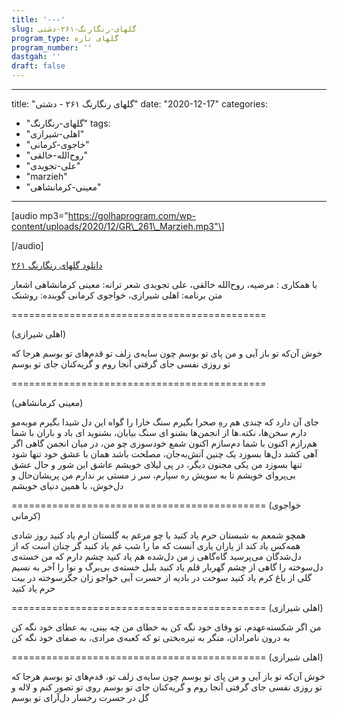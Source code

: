 ```yaml
---
title: '---'
slug: گلهای-رنگارنگ-۲۶۱-دشتی
program_type: گلهای تازه
program_number: ''
dastgah: ''
draft: false
---
```


---
title: "گلهای رنگارنگ ۲۶۱ - دشتی"
date: "2020-12-17"
categories: 
  - "گلهای-رنگارنگ"
tags: 
  - "اهلی-شیرازی"
  - "خاجوی-کرمانی"
  - "روح‌الله-خالقی"
  - "علی-تجویدی"
  - "marzieh"
  - "معینی-کرمانشاهی"
---

\[audio mp3="https://golhaprogram.com/wp-content/uploads/2020/12/GR\_261\_Marzieh.mp3"\]

\[/audio\]

[دانلود گلهای رنگارنگ ۲۶۱](https://golhaprogram.com/wp-content/uploads/2020/12/GR_261_Marzieh.mp3)

با همکاری : مرضیه، روح‌الله خالقی، علی تجویدی شعر ترانه: معینی کرمانشاهی اشعار متن برنامه: اهلی شیرازی، خواجوی کرمانی گوینده: روشنک

\============================================

(اهلی شیرازی)

خوش آن‌که تو باز آیی و من پای تو بوسم چون سایه‌ی زلف تو قدم‌های تو بوسم هرجا که تو روزی نفسی جای گرفتی آنجا روم و گریه‌کنان جای تو بوسم

\============================================

(معینی کرمانشاهی)

جای آن دارد که چندی هم رهِ صحرا بگیرم سنگ خارا را گواه این دل شیدا بگیرم موبه‌مو دارم سخن‌ها، نکته.ها از انجمن‌ها بشنو ای سنگ بیابان، بشنوید ای باد و باران با شما هم‌رازم اکنون با شما دم‌سازم اکنون شمع خود‌سوزی چو من، در میان انجمن گاهی اگر آهی کشد دل‌ها بسوزد یک چنین آتش‌به‌جان، مصلحت باشد همان با عشق خود تنها شود تنها بسوزد من یکی مجنون دیگر، در پی لیلای خویشم عاشق این شور و حال عشق بی‌پروای خویشم تا به سویش ره سپارم، سر ز مستی بر ندارم من پریشان‌حال و دل‌خوش، با همین دنیای خویشم

\============================================ (خواجوی کرمانی)

همچو شمعم به شبستان حرم یاد کنید یا چو مرغم به گلستان ارم یاد کنید روز شادی همه‌کس یاد کند از یاران یاری آنست که ما را شب غم یاد کنید گر چنان است که از دل‌شدگان می‌پرسید گاه‌گاهی ز من دل‌شده هم یاد کنید چشم دارم که من خسته‌ی دل‌سوخته را گاهی از چشم گهربار قلم یاد کنید بلبل خسته‌ی بی‌برگ و نوا را آخر به نسیم گلی از باغ کرم یاد کنید سوخت در بادیه از حسرت آبی خواجو زان جگرسوخته در بیت حرم یاد کنید

\============================================ (اهلی شیرازی)

من اگر شکسته‌عهدم، تو وفای خود نگه کن به خطای من چه بینی، به عطای خود نگه کن به درون نامرادان، منگر به تیره‌بختی تو که کعبه‌ی مرادی، به صفای خود نگه کن

\============================================ (اهلی شیرازی)

خوش آن‌که تو باز آیی و من پای تو بوسم چون سایه‌ی زلف تو، قدم‌های تو بوسم هرجا که تو روزی نفسی جای گرفتی آنجا روم و گریه‌کنان جای تو بوسم روی تو تصور کنم و لاله و گل در حسرت رخسار دل‌آرای تو بوسم
